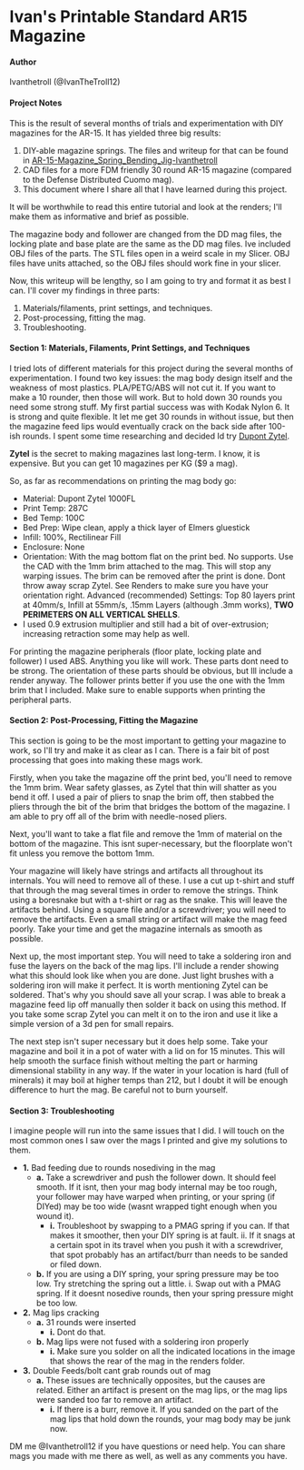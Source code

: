 # Ivan's Printable Standard AR15 Magazine

#### Author 
Ivanthetroll (@IvanTheTroll12)

#### Project Notes

This is the result of several months of trials and experimentation with DIY magazines for the AR-15.  It has yielded three big results:

1.	DIY-able magazine springs.  The files and writeup for that can be found in [AR-15-Magazine_Spring_Bending_Jig-Ivanthetroll](https://github.com/maduce/fosscad-repo/tree/master/Misc/AR-15-Magazine_Spring_Bending_Jig-Ivanthetroll)
2.	CAD files for a more FDM friendly 30 round AR-15 magazine (compared to the Defense Distributed Cuomo mag). 
3.	This document where I share all that I have learned during this project.

It will be worthwhile to read this entire tutorial and look at the renders; I'll make them as informative and brief as possible.  

The magazine body and follower are changed from the DD mag files, the locking plate and base plate are the same as the DD mag files.  Ive included OBJ files of the parts.  The STL files open in a weird scale in my Slicer.  OBJ files have units attached, so the OBJ files should work fine in your slicer.

Now, this writeup will be lengthy, so I am going to try and format it as best I can.  I'll cover my findings in three parts:
1.	Materials/filaments, print settings, and techniques.
2.	Post-processing, fitting the mag.
3.	Troubleshooting.


#### Section 1: Materials, Filaments, Print Settings, and Techniques
I tried lots of different materials for this project during the several months of experimentation.  I found two key issues: the mag body design itself and the weakness of most plastics.  PLA/PETG/ABS will not cut it.  If you want to make a 10 rounder, then those will work.  But to hold down 30 rounds you need some strong stuff.  My first partial success was with Kodak Nylon 6.  It is strong and quite flexible.  It let me get 30 rounds in without issue, but then the magazine feed lips would eventually crack on the back side after 100-ish rounds.  I spent some time researching and decided Id try [Dupont Zytel](https://www.matterhackers.com/store/l/dupont-zytel-3d-filament-3d1000fk-nc010-175mm-1kg/sk/MR0A4G7R?gclid=CjwKCAiAyrXiBRAjEiwATI95me-44wmeXuN_0MO7GVakV0rtkZSWENA0dvpLDIQD_Zp0BoH45ECBSxoCaUsQAvD_BwE).

**Zytel** is the secret to making magazines last long-term.  I know, it is expensive.  But you can get 10 magazines per KG ($9 a mag).

So, as far as recommendations on printing the mag body go:
* Material: Dupont Zytel 1000FL
* Print Temp: 287C
* Bed Temp: 100C
* Bed Prep: Wipe clean, apply a thick layer of Elmers gluestick
* Infill: 100%, Rectilinear Fill
* Enclosure: None
* Orientation: With the mag bottom flat on the print bed.  No supports.  Use the CAD with the 1mm brim attached to the mag.  This will stop any warping issues.  The brim can be removed after the print is done.  Dont throw away scrap Zytel.  See Renders to make sure you have your orientation right.
Advanced (recommended) Settings: Top 80 layers print at 40mm/s, Infill at 55mm/s, .15mm Layers (although .3mm works), **TWO PERIMETERS ON ALL VERTICAL SHELLS**.
* I used 0.9 extrusion multiplier and still had a bit of over-extrusion; increasing retraction some may help as well.

For printing the magazine peripherals (floor plate, locking plate and follower) I used ABS.  Anything you like will work.  These parts dont need to be strong.  The orientation of these parts should be obvious, but Ill include a render anyway.  The follower prints better if you use the one with the 1mm brim that I included.  Make sure to enable supports when printing the peripheral parts.

#### Section 2: Post-Processing, Fitting the Magazine
This section is going to be the most important to getting your magazine to work, so I'll try and make it as clear as I can.  There is a fair bit of post processing that goes into making these mags work.

Firstly, when you take the magazine off the print bed, you'll need to remove the 1mm brim.  Wear safety glasses, as Zytel that thin will shatter as you bend it off.  I used a pair of pliers to snap the brim off, then stabbed the pliers through the bit of the brim that bridges the bottom of the magazine.  I am able to pry off all of the brim with needle-nosed pliers.

Next, you'll want to take a flat file and remove the 1mm of material on the bottom of the magazine.  This isnt super-necessary, but the floorplate won't fit unless you remove the bottom 1mm.

Your magazine will likely have strings and artifacts all throughout its internals.  You will need to remove all of these.  I use a cut up t-shirt and stuff that through the mag several times in order to remove the strings.  Think using a boresnake but with a t-shirt or rag as the snake.  This will leave the artifacts behind.  Using a square file and/or a screwdriver; you will need to remove the artifacts.  Even a small string or artifact will make the mag feed poorly.  Take your time and get the magazine internals as smooth as possible.

Next up, the most important step.  You will need to take a soldering iron and fuse the layers on the back of the mag lips.  I'll include a render showing what this should look like when you are done.  Just light brushes with a soldering iron will make it perfect.  It is worth mentioning Zytel can be soldered.  That's why you should save all your scrap.  I was able to break a magazine feed lip off manually then solder it back on using this method.  If you take some scrap Zytel you can melt it on to the iron and use it like a simple version of a 3d pen for small repairs.

The next step isn't super necessary but it does help some.  Take your magazine and boil it in a pot of water with a lid on for 15 minutes.  This will help smooth the surface finish without melting the part or harming dimensional stability in any way.  If the water in your location is hard (full of minerals) it may boil at higher temps than 212, but I doubt it will be enough difference to hurt the mag.  Be careful not to burn yourself.

#### Section 3: Troubleshooting
I imagine people will run into the same issues that I did.  I will touch on the most common ones I saw over the mags I printed and give my solutions to them.

* **1.** Bad feeding due to rounds nosediving in the mag
    * **a.** Take a screwdriver and push the follower down.  It should feel smooth.  If it isnt, then your mag body internal may be too rough, your follower may have warped when printing, or your spring (if DIYed) may be too wide (wasnt wrapped tight enough when you wound it).
        * **i.**	Troubleshoot by swapping to a PMAG spring if you can.  If that makes it smoother, then your DIY spring is at fault.
		ii.	If it snags at a certain spot in its travel when you push it with a screwdriver, that spot probably has an artifact/burr than needs to be sanded or filed down.
    * **b.** If you are using a DIY spring, your spring pressure may be too low.  Try stretching the spring out a little.
		i.	Swap out with a PMAG spring.  If it doesnt nosedive rounds, then your spring pressure might be too low.
* **2.** Mag lips cracking
    * **a.** 31 rounds were inserted
        * **i.** Dont do that.
    * **b.** Mag lips were not fused with a soldering iron properly
        * **i.** Make sure you solder on all the indicated locations in the image that shows the rear of the mag in the renders folder.
* **3.** Double Feeds/bolt cant grab rounds out of mag
    * **a.** These issues are technically opposites, but the causes are related.  Either an artifact is present on the mag lips, or the mag lips were sanded too far to remove an artifact.
        * **i.** If there is a burr, remove it.  If you sanded on the part of the mag lips that hold down the rounds, your mag body may be junk now.

DM me @Ivanthetroll12 if you have questions or need help.  You can share mags you made with me there as well, as well as any comments you have.
